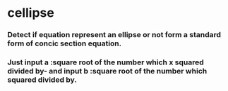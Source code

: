 # cellipse
### Detect if equation represent an ellipse or not form a standard form of concic section equation.
### Just input a :square root of the number which x squared divided by- and input b :square root of the number which squared divided by. 
